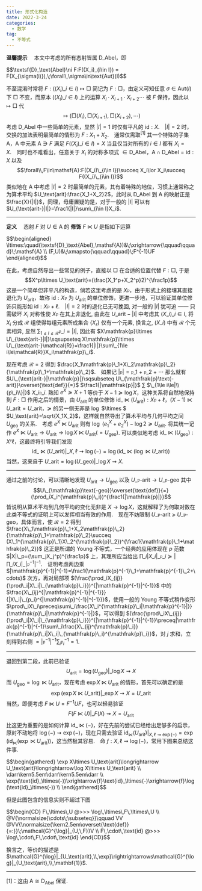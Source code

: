 ```yaml
---
title: 形式化构造
date: 2022-3-24
categories:
  - 数学
tag:
  - 不等式
---
```


**温馨提示**&emsp; 本文中考虑的所有态射皆属 $\textsf{D}\_\text{Abel}$，即

<div class="scroll">
$$\textsf{D}_\text{Abel}\ni F:F((X_i)_{i\in I}) = F(X_{\sigma(i)}),\;\forall\,\sigma\in\text{Aut}(I)$$ 
</div>

不至混淆时常将 $F:((X_i)\_{i\in I})\mapsto\Box$ 简记为 $F:\Box$，由定义可知任意 $\sigma\in\text{Aut}(I)$ 下 $\Box$ 不变，而原本 $((X_i)\_{i\in I})$ 上的运算 $X_i\cdot X_{i+1}\cdot X_{i+2}\cdots$ 被 $F$ 保持，因此以 $\mapsto\Box$ 代 
$$\mapsto(\Box(X_i),\Box(X_{i+1}),\Box(X_{i+2}),\cdots)$$ 考虑 $\textsf{D}\_\text{Abel}$ 中一些简单的元素，显然 $|I|=1$ 时仅有平凡的 $\text{id}:X$.&emsp;$|I|=2$ 时，交换的加法表明最简单的情形为 $F:X_1+X_2$.&emsp;通常仅需取$^{[1]}$ 其一个特殊的子集 $\mathsf{A}$，$\mathsf{A}$ 中元素 $\mathsf{A}\ni F$ 满足 $F((X_i)\_{i\in I})=X$ 当且仅当对所有的 $i\in I$ 都有 $X_i=X$.&emsp;同时也不难看出，任意关于 $X_i$ 的对称多项式 $\in\textsf{D}\_\text{Abel}$，$\mathsf{A}\cap\textsf{D}\_\text{Abel}=\text{id}:X$ 以及
$$\forall\\,F\in\mathsf{A}:F((X_i)\_{i\in I})\succeq X_i\lor X_i\succeq F((X_i)\_{i\in I})$$ 类似地在 $\mathsf{A}$ 中考虑 $|I|=2$ 时最简单的元素，其有着特殊的地位，习惯上通常称之为算术平均 $U_\text{arit}:\frac{X_1+X_2}2$，此时从 $\textsf{D}\_\text{Abel}$ 到 $\mathsf{A}$ 的映射正是 $\frac{X}{|I|}$，同理，毋庸置疑的是，对于一般的 $|I|$ 可以有 $U_{\text{arit-}|I|}=\frac1{|I|}\sum\_{i\in I}X_i$.

---

**定义**&emsp; 态射 $F$ 对 $U\in\mathsf{A}$ 的 **修饰** $F\ltimes U$ 是指如下运算
<div>$$\begin{aligned}
\ltimes:\quad(\textsf{D}_\text{Abel},\mathsf{A})&\;\xrightarrow{\qquad\qquad}\;\mathsf{A} \\
(F,U)&\;\xmapsto{\qquad\qquad}\;F^{-1}UF
\end{aligned}$$</div> 

在此，考虑自然导出一些常见的例子，直接以 $\Box$ 在合适的位置代替 $F:\Box$, 于是 
$$X^p\ltimes U_\text{arit}=(\frac{X_1^p+X_2^p}2)^{\frac1p}$$ 这是一个简单但非平凡的构造，倘若这里考虑的是 $X\mathfrak{p}$，由于形式上的接壤其直接退化为 $U_\text{arit}$，故称 $\text{id}:X\mathfrak{p}$ 为 $U_\text{arit}$ 的单位修饰，更进一步地，可以验证其单位修饰只能形如 $\text{id}:X\mathfrak{p}+\ell$.&emsp;$|I|=2$ 时的退化已无可挽回, 对一般的 $|I|$ 犹可追 $——$ 只需破坏 $X_i$ 对称性使 $X\mathfrak{p}$ 在其上非退化, 由此在 $U\_{\text{arit}-|I|}$ 中考虑其 $(X\_i)\_{i\in I}$, 将 $X_i$ 分成 $\mathcal{R}$ 组使得每组元素所成集合 $\{X_r\}$ 仅有一个元素, 换言之, $(X\_i)$ 中有 $\mathcal{R}$ 个元素相异, 显然 $\sum_{1\le i\le\mathcal{R}}\mathfrak{p}\_i=|I|$, 因此有 $X\mathfrak{p}\ltimes U\_{\text{arit-}|I|}\sqsupseteq X\mathfrak{p}\ltimes U\_{\text{arit-}\mathcal{R}}=\frac1{|I|}\sum\_{1\le i\le\mathcal{R}}X_i\mathfrak{p}\_i$.

现在考虑 $\mathcal{R}=2$ 得到 $\frac{X_1\mathfrak{p}\_1+X\_2\mathfrak{p}\_2}{\mathfrak{p}\_1+\mathfrak{p}\_2}$.&emsp;如果记 $|\mathfrak{p}|=\mathfrak{p}\_1$ $+$ $\mathfrak{p}\_2$ $+$ $\cdots$ 那么就有 $U\_{\text{arit-}|\mathfrak{p}|}\sqsubseteq U\_{\mathfrak{p}\text{-arit}}\overset{\text{def}}{=}$ $\frac1{|\mathfrak{p}|}$ $\sum$ $\_{1\le i\le|\\{p\_i\\}|}$ $X\_i\mathfrak{p}\_i$. 熟知 $e^X\succeq X+1$ 等价于 $X-1\succeq\log X$，这种关系将自然地保持到 $F:\Box$ 作用之后的情景，由 $U_\text{arit}$ 的单位修饰 $\text{id}\_\ltimes(U_\text{arit}):X\mathfrak{p}+\ell$，$(X-1)\ltimes U\_\text{arit}=U\_\text{arit}$，$\succeq$ 的另一侧无非是 $\log$ $\ltimes $ $U_\text{arit}=\sqrt{X_1X_2}$，这样就自然导出了算术平均与几何平均之间 $U_\text{geo}$ 的关系.&emsp;考虑 $e^X\ltimes U_\text{arit}$ 则有 $\log$ $(e^X_1+e^X_2)-\log2\succeq U_\text{arit}$. 将其统一记作 $e^X\ltimes U_\text{arit}\longrightarrow U_\text{arit}\longrightarrow\log X\ltimes U_\text{arit}(=U_\text{geo})$. 可以类似地考虑 $\text{id}\_\ltimes(U_\text{geo}):X^\mathfrak{p}\ell$，这最终将引导我们发现 
$$\text{id}\_\ltimes(U\_\text{arit})|\_{X,\ell\rightsquigarrow\log(-)}=\log(\text{id}\_\ltimes(\log\ltimes U\_\text{arit}))$$ 当然，这来自于 $U\_{\text{arit}}=\log(U\_{\text{geo}})|\_{\log X\rightsquigarrow X}$. 

---

通过之前的讨论，可以清晰地发现 $U_\text{arit}\longrightarrow U_\text{geo}$ 以及 $U\_{\mathfrak{p}\text{-arit}}\longrightarrow U\_{\mathfrak{p}\text{-geo}}$ 其中 
$$U\_{\mathfrak{p}\text{-geo}}\overset{\text{def}}{=}(\prod_iX_i^{\mathfrak{p}\_i})^{\frac1{|\mathfrak{p}|}}$$ 皆说明从算术平均到几何平均的变化无非是 $X\longrightarrow\log X$，这就解释了为何取对数在此类不等式的证明上可以发挥相当有效的作用.&emsp;现在不妨限制 $U\_{\mathfrak{p}\text{-arit}}\succeq U\_{\mathfrak{p}\text{-geo}}$，具体而言，使 $\mathcal{R}=2$ 得到 $\frac{X\_1\mathfrak{p}\_1+X_2\mathfrak{p}\_2}{\mathfrak{p}\_1+\mathfrak{p}\_2}\succeq (X\_1^{\mathfrak{p}\_1}X\_2^{\mathfrak{p}\_2})^{\frac1{\mathfrak{p}\_1+\mathfrak{p}\_2}}$ 这正是所谓的 Young 不等式，一个经典的应用体现在 $p$ 范数 $|X|\_p=(\sum_jX_j^p)^{\frac1p}$ 上，其理所应当给出 $\prod\_i|X\_i|\_{\mathfrak{p}\_i}\succeq|\prod\_iX\_i|\_{|\mathfrak{p}^{-1}|^{-1}}$.&emsp;证明考虑两边乘 $|\mathfrak{p}^{-1}|^{-1}=\frac1{\mathfrak{p}^{-1}\_1+\mathfrak{p}^{-1}\_2+\cdots}$ 次方，再对局部项 $(\frac{\prod_iX_{ij}}{\prod\_i|X\_i|\_{\mathfrak{p}\_i}})^{|\mathfrak{p}^{-1}|^{-1}}$ 中的 $\frac{X\_{ij}^{|\mathfrak{p}^{-1}|^{-1}}}{|X\_i|\_{p_i}^{|\mathfrak{p}^{-1}|^{-1}}}$，使用一般的 Young 不等式稍作变形 $\prod\_iX\_i\preceq\sum\_i\frac{X\_i^{\mathfrak{p}\_i|\mathfrak{p}^{-1}|}}{\mathfrak{p}\_i|\mathfrak{p}^{-1}|}$，可以得到 $(\frac{\prod\_iX\_{ij}}{\prod\_i|X\_i|\_{\mathfrak{p}\_i}})^{|\mathfrak{p}^{-1}|^{-1}}\preceq|\mathfrak{p}^{-1}|^{-1}\sum\_i\frac{X\_{ij}^{\mathfrak{p}\_i}}{\mathfrak{p}\_i|X\_i|\_{\mathfrak{p}\_i}^{\mathfrak{p}\_i}}$，对 $j$ 求和，立刻得到右侧 $=|\mathfrak{p}^{-1}|^{-1}\sum_i\mathfrak{p}_i^{-1}=1$.

---

退回到第二段，此前已验证 
$$U_{\text{arit}}=\log(U_{\text{geo}})|\_{\log X\rightsquigarrow X}$$ 而 $U_\text{geo}=\log\ltimes U_\text{arit}$，现在考虑 $\exp X\ltimes U_\text{arit}$ 的情形，首先可以确定的是 
$$\exp(\exp X\ltimes U\_\text{arit})|\_{\exp X\rightsquigarrow X}=U\_{\text{arit}}$$ 当然，即便考虑 $F\ltimes U=F^{-1}UF$，也可以轻易验证 
$$F(F\ltimes U)|\_{F(X)\rightsquigarrow X}=U_{\text{arit}}$$ 比这更为重要的是如何计算 $\text{id}\_\ltimes(-)$，好在先前的尝试已经给出足够多的启示，原封不动地将 $\log(-)\rightsquigarrow\exp(-)$，现在只需去验证 $\text{id}_\ltimes(U_\text{arit})|_{X,\ell\rightsquigarrow\exp(-)}=\exp(\text{id}_\ltimes(\exp\ltimes U_\text{arit}))$，这当然极其容易.&emsp;命 $f:X,\ell\rightsquigarrow\log(-)$，常用下图来总结这件事. 

<div>$$\begin{gathered}
\exp X\ltimes U_\text{arit}\longrightarrow U_\text{arit}\longrightarrow\log X\ltimes U_\text{arit} \\
\darr\kern5.5em\darr\kern5.5em\darr \\
\exp(\text{id}_\ltimes(-))\xrightarrow{f}\text{id}_\ltimes(-)\xrightarrow{f}\log(\text{id}_\ltimes(-)) \\
\end{gathered}$$</div> 

但是此图包含的信息实则不超过下图
<div class="scroll">$$\begin{CD}
   F\,\ltimes\,U @>>> \log\,\ltimes\,F\,\ltimes\,U \\
@V{\normalsize{\cdots\;\subseteq}}\qquad VV @VV{\normalsize{\kern2.5em\overset{\text{def}}{=:}}\;\mathcal{G}^{\log}|_{U,\,F}}V \\
   F\,\cdot\,\text{id} @>>> \log\,\cdot\,F\,\cdot\,\text{id}
\end{CD}$$</div>

换言之，等价的描述是 $\mathcal{G}^{\log}|_{U_\text{arit},\\,\exp}\rightrightarrows\mathcal{G}^{\log}|_{U_\text{arit},\\,\mathbf{1}}$.

---

$[1]$：这由 $\mathsf{A}\cong\textsf{D}_\text{Abel}$ 保证.







